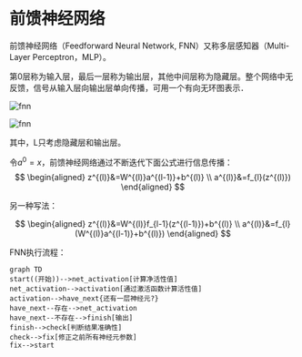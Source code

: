 # 前馈神经网络

前馈神经网络（Feedforward Neural Network, FNN）又称多层感知器（Multi-Layer Perceptron，MLP）。

第0层称为输入层，最后一层称为输出层，其他中间层称为隐藏层。整个网络中无反馈，信号从输入层向输出层单向传播，可用一个有向无环图表示．

![fnn](/img/fnn.png)

![fnn](/img/fnn_symbol.png)

其中，L只考虑隐藏层和输出层。

令$a^{0}=x$，前馈神经网络通过不断迭代下面公式进行信息传播：
$$
\begin{aligned}
    z^{(l)}&=W^{(l)}a^{(l-1)}+b^{(l)} \\
    a^{(l)}&=f_{l}(z^{(l)})
\end{aligned}
$$

另一种写法：

$$
\begin{aligned}
    z^{(l)}&=W^{(l)}f_{l-1}(z^{(l-1)})+b^{(l)} \\
    a^{(l)}&=f_{l}(W^{(l)}a^{(l-1)}+b^{(l)})
\end{aligned}
$$

FNN执行流程：

```mermaid
graph TD
start((开始))-->net_activation[计算净活性值]
net_activation-->activation[通过激活函数计算活性值]
activation-->have_next{还有一层神经元?}
have_next--存在-->net_activation
have_next--不存在-->finish[输出]
finish-->check[判断结果准确性]
check-->fix[修正之前所有神经元参数]
fix-->start
```